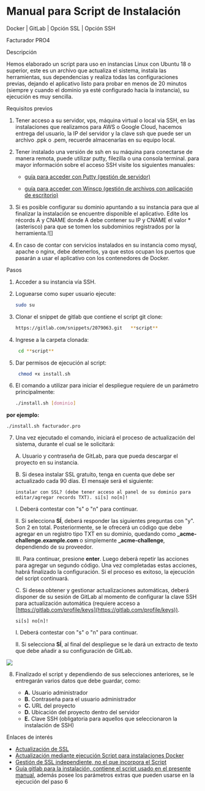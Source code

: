 # Manual para Script de Instalación

Docker | GitLab | Opción SSL | Opción SSH

Facturador PRO4




Descripción

Hemos elaborado un script para uso en instancias Linux con Ubuntu 18 o superior, este es un archivo que actualiza el sistema, instala las herramientas, sus dependencias y realiza todas las configuraciones previas, dejando el aplicativo listo para probar en menos de 20 minutos (siempre y cuando el dominio ya esté configurado hacia la instancia), su ejecución es muy sencilla.

Requisitos previos

1. Tener acceso a su servidor, vps, máquina virtual o local via SSH, en las instalaciones que realizamos para AWS o Google Cloud, hacemos entrega del usuario, la IP del servidor y la clave ssh que puede ser un archivo .ppk o .pem, recuerde almacenarlas en su equipo local.
2. Tener instalado una versión de ssh en su máquina para conectarse de manera remota, puede utilizar putty, filezilla o una consola terminal. para mayor información sobre el acceso SSH visite los siguientes manuales:

   * [guía para acceder con Putty (gestión de servidor)](https://docs.google.com/document/d/1PmQejvNd_dkXVm8DPUYlQTag0wvES46tMpxX3MPhkNY/edit)

   * [guía para acceder con Winscp (gestión de archivos con aplicación de escritorio)](https://docs.google.com/document/d/1Xpri2102N4b5C-dG-FVPXW5ZWjEz5S4iDjpvl7Zwq2E/edit)

3. Si es posible configurar su dominio apuntando a su instancia para que al finalizar la instalación se encuentre disponible el aplicativo. Edite los récords A y CNAME donde A debe contener su IP y CNAME el valor \* (asterisco) para que se tomen los subdominios registrados por la herramienta.![]

3. En caso de contar con servicios instalados en su instancia como mysql, apache o nginx, debe detenerlos, ya que estos ocupan los puertos que pasarán a usar el aplicativo con los contenedores de Docker.

Pasos

1. Acceder a su instancia vía SSH.
2. Loguearse como super usuario ejecute:
   ```bash
   sudo su 
3. Clonar el snippet de gitlab que contiene el script git clone:
   ```bash
   https://gitlab.com/snippets/2079063.git   **script**
4. Ingrese a la carpeta clonada:
   ```bash
    cd **script**
5. Dar permisos de ejecución al script:
   ```bash
    chmod +x install.sh
6. El comando a utilizar para iniciar el despliegue requiere de un parámetro principalmente:

   ```bash
   ./install.sh [dominio]

**por ejemplo:**

``` ./install.sh facturador.pro  ```

7. Una vez ejecutado el comando, iniciará el proceso de actualización del sistema, durante el cual se le solicitará:

   A. Usuario y contraseña de GitLab, para que pueda descargar el proyecto en su instancia.

   B. Si desea instalar SSL gratuito, tenga en cuenta que debe ser actualizado cada 90 días. El mensaje será el siguiente:

      ```
      instalar con SSL? (debe tener acceso al panel de su dominio para editar/agregar records TXT). si[s] no[n]!
      ```
      
      I. Deberá contestar con "s" o "n" para continuar.
      
      II. Si selecciona **SÍ**, deberá responder las siguientes preguntas con "y". Son 2 en total. Posteriormente, se le ofrecerá un código que debe agregar en un registro tipo TXT en su dominio, quedando como **\_acme-challenge.example.com** o simplemente **\_acme-challenge**, dependiendo de su proveedor.

      III. Para continuar, presione **enter**. Luego deberá repetir las acciones para agregar un segundo código. Una vez completadas estas acciones, habrá finalizado la configuración. Si el proceso es exitoso, la ejecución del script continuará.

   C. Si desea obtener y gestionar actualizaciones automáticas, deberá disponer de su sesión de GitLab al momento de configurar la clave SSH para actualización automática (requiere acceso a [https://gitlab.com/profile/keys](https://gitlab.com/profile/keys)).

      ```
      si[s] no[n]!
      ```

      I. Deberá contestar con "s" o "n" para continuar.
      
      II. Si selecciona **SÍ**, al final del despliegue se le dará un extracto de texto que debe añadir a su configuración de GitLab.


![](Aspose.Words.b8875f24-69c1-4851-827f-55faeee7521f.005.jpeg)

8. Finalizado el script y dependiendo de sus selecciones anteriores, se le entregarán varios datos que debe guardar, como:

   - **A.** Usuario administrador
   - **B.** Contraseña para el usuario administrador
   - **C.** URL del proyecto
   - **D.** Ubicación del proyecto dentro del servidor
   - **E.** Clave SSH (obligatoria para aquellos que seleccionaron la instalación de SSH)


Enlaces de interés

- [Actualización de SSL](https://gitlab.com/b.mendoza/facturadorpro3/snippets/1955372)
- [Actualización mediante ejecución Script para instalaciones Docker](https://gitlab.com/b.mendoza/facturadorpro3/-/wikis/Script-Update-Docker)
- [Gestión de SSL independiente, no el que incorpora el Script](https://docs.google.com/document/d/1D87YJ9fq9yHiAauu6SGVugiC3m_i42DrFUt6VKYXuDI/edit?usp=sharing)
- [Guía gitlab para la instalación, contiene el script usado en el presente manual](https://gitlab.com/b.mendoza/facturadorpro3/snippets/1971490), además posee los parámetros extras que pueden usarse en la ejecución del paso 6
